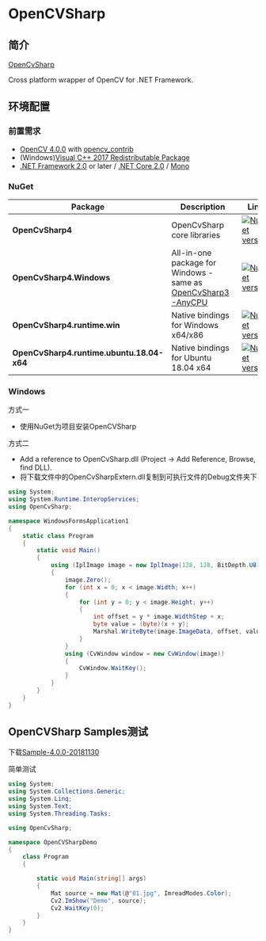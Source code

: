 # OpenCVSharp

## 简介

[OpenCvSharp](https://github.com/shimat/opencvsharp)

Cross platform wrapper of OpenCV for .NET Framework.

## 环境配置

### 前置需求

- [OpenCV 4.0.0](http://opencv.org/) with [opencv_contrib](https://github.com/opencv/opencv_contrib)
- (Windows)[Visual C++ 2017 Redistributable Package](https://go.microsoft.com/fwlink/?LinkId=746572)
- [.NET Framework 2.0](http://www.microsoft.com/ja-jp/download/details.aspx?id=1639) or later / [.NET Core 2.0](https://www.microsoft.com/net/download) / [Mono](http://www.mono-project.com/Main_Page)

### NuGet

| Package                                   | Description                                                  | Link                                                         |
| ----------------------------------------- | ------------------------------------------------------------ | ------------------------------------------------------------ |
| **OpenCvSharp4**                          | OpenCvSharp core libraries                                   | [![NuGet version](https://camo.githubusercontent.com/7619f3808a29d62f0293033e3f34cae1d679378b/68747470733a2f2f62616467652e667572792e696f2f6e752f4f70656e43765368617270342e737667)](https://badge.fury.io/nu/OpenCvSharp4) |
| **OpenCvSharp4.Windows**                  | All-in-one package for Windows - same as [OpenCvSharp3-AnyCPU](https://www.nuget.org/packages/OpenCvSharp3-AnyCPU/) | [![NuGet version](https://camo.githubusercontent.com/b38e1bec8737913d9b26c8faf5be0e2b4815ccfd/68747470733a2f2f62616467652e667572792e696f2f6e752f4f70656e43765368617270342e57696e646f77732e737667)](https://badge.fury.io/nu/OpenCvSharp4.Windows) |
| **OpenCvSharp4.runtime.win**              | Native bindings for Windows x64/x86                          | [![NuGet version](https://camo.githubusercontent.com/2d1acbc7bfa1df416b0a66273cb6634b1a6bfc26/68747470733a2f2f62616467652e667572792e696f2f6e752f4f70656e43765368617270342e72756e74696d652e77696e2e737667)](https://badge.fury.io/nu/OpenCvSharp4.runtime.win) |
| **OpenCvSharp4.runtime.ubuntu.18.04-x64** | Native bindings for Ubuntu 18.04 x64                         | [![NuGet version](https://camo.githubusercontent.com/744e2b05d6701301a14f3351ea1881406a621be3/68747470733a2f2f62616467652e667572792e696f2f6e752f4f70656e43765368617270342e72756e74696d652e7562756e74752e31382e30342d7836342e737667)](https://badge.fury.io/nu/OpenCvSharp4.runtime.ubuntu.18.04-x64) |

### Windows

方式一

- 使用NuGet为项目安装OpenCVSharp

方式二

- Add a reference to OpenCvSharp.dll (Project -> Add Reference, Browse, find DLL). 
- 将下载文件中的OpenCvSharpExtern.dll复制到可执行文件的Debug文件夹下

```c#
using System;
using System.Runtime.InteropServices;
using OpenCvSharp;

namespace WindowsFormsApplication1
{
    static class Program
    {
        static void Main()
        {
            using (IplImage image = new IplImage(128, 128, BitDepth.U8, 1)) 
            {
                image.Zero();
                for (int x = 0; x < image.Width; x++) 
                {
                    for (int y = 0; y < image.Height; y++) 
                    {
                        int offset = y * image.WidthStep + x;
                        byte value = (byte)(x + y);
                        Marshal.WriteByte(image.ImageData, offset, value);
                    }
                }
                using (CvWindow window = new CvWindow(image))
                {
                    CvWindow.WaitKey();
                }
            }
        }
    }
}
```

## OpenCVSharp Samples测试

下载[Sample-4.0.0-20181130](https://github.com/shimat/opencvsharp/releases/download/4.0.0.20181130/Sample-4.0.0-20181130.zip)

简单测试

```c#
using System;
using System.Collections.Generic;
using System.Linq;
using System.Text;
using System.Threading.Tasks;

using OpenCvSharp;

namespace OpenCVSharpDemo
{
    class Program
    {

        static void Main(string[] args)
        {
            Mat source = new Mat(@"01.jpg", ImreadModes.Color);
            Cv2.ImShow("Demo", source);
            Cv2.WaitKey(0);
        }
    }
}
```

